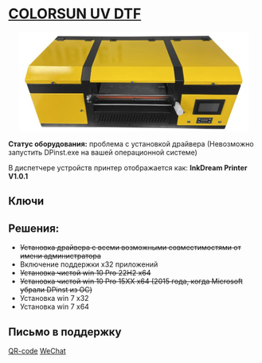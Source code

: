 # <a href="https://www.color-sun.com/sdp/337300/4/pd-1485445/21107584-2969419/A3_Size_2_In_1_With_Laminator_Direct_To_Ab_Film_UV.html">COLORSUN UV DTF</a>
<p align="center">
  <img src="img/poster.jpg" height="200px">
</p>
<p><b>Статус оборудования:</b> проблема с установкой драйвера (Невозможно запустить DPinst.exe на вашей операционной системе)</p>
В диспетчере устройств принтер отображается как: <b>InkDream Printer V1.0.1</b>

## Ключи


## Решения:
- <s>Установка драйвера с всеми возможными совместимостями от имени администратора</s>
- Включение поддержки x32 приложений
- <s>Установка чистой win 10 Pro 22H2 x64</s>
- <s>Установка чистой win 10 Pro 15XX x64 (2015 года, когда Microsoft убрали DPinst из ОС)</s>
- Установка win 7 x32
- Установка win 7 x64

## Письмо в поддержку
<a href="https://coloryang.diytrade.com/sdm/337300/4/pd-1485445/21107584-2969419/A3_Size_2_In_1_With_Laminator_Direct_To_Ab_Film_UV.html">QR-code</a>
<a href="https://u.wechat.com/MLusoXAwFwLZH03HaIT8UBg">WeChat</a>
<a href=""></a>
<a href=""></a>
